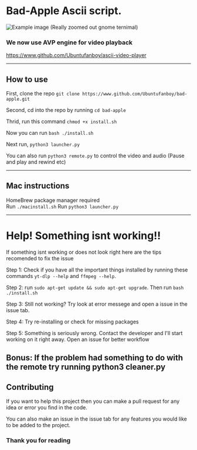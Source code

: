 # Bad-Apple Ascii script.

![Example image](/ss/example2.png)
(Really zoomed out gnome ternimal)


### We now use AVP engine for video playback
https://www.github.com/Ubuntufanboy/ascii-video-player

--------------

## How to use

First, clone the repo ``git clone https://www.github.com/Ubuntufanboy/bad-apple.git``

Second, cd into the repo by running ``cd bad-apple``

Thrid, run this command ``chmod +x install.sh``

Now you can run ``bash ./install.sh``

Next run, ``python3 launcher.py``

You can also run ``python3 remote.py`` to control the video and audio (Pause and play and rewind etc)

--------------------

## Mac instructions ##
HomeBrew package manager required  
Run `./macinstall.sh`
Run `python3 launcher.py`


--------------

# Help! Something isnt working!!

If something isnt working or does not look right here are the tips recomended to fix the issue

Step 1: Check if you have all the important things installed by running these commands ``yt-dlp --help`` and ``ffmpeg --help``.
 
Step 2: run ``sudo apt-get update && sudo apt-get upgrade``. Then run ``bash ./install.sh``

Step 3: Still not working? Try look at error messege and open a issue in the issue tab.

Step 4: Try re-installing or check for missing packages

Step 5: Something is seriously wrong. Contact the developer and I'll start working on it right away. Open an issue for better workflow

Bonus: If the problem had something to do with the remote try running python3 cleaner.py
----------------------
## Contributing

If you want to help this project then you can make a pull request for any idea or error you find in the code.

You can also make an issue in the issue tab for any features you would like to be added to the project.

### Thank you for reading
